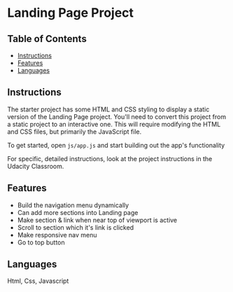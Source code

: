 # Landing Page Project

## Table of Contents

* [Instructions](#instructions)
* [Features](#Features)
* [Languages](#Languages)

## Instructions

The starter project has some HTML and CSS styling to display a static version of the Landing Page project. You'll need to convert this project from a static project to an interactive one. This will require modifying the HTML and CSS files, but primarily the JavaScript file.

To get started, open `js/app.js` and start building out the app's functionality

For specific, detailed instructions, look at the project instructions in the Udacity Classroom.

## Features

* Build the navigation menu dynamically
* Can add more sections into Landing page
* Make section & link when near top of viewport is active 
* Scroll to section which it's link is clicked
* Make responsive nav menu
* Go to top button

## Languages

Html, Css, Javascript




